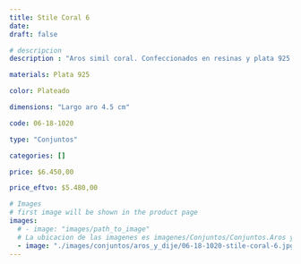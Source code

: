 ```yaml
---
title: Stile Coral 6
date: 
draft: false

# descripcion
description : "Aros simil coral. Confeccionados en resinas y plata 925."

materials: Plata 925

color: Plateado

dimensions: "Largo aro 4.5 cm"

code: 06-18-1020

type: "Conjuntos"

categories: []

price: $6.450,00

price_eftvo: $5.480,00

# Images
# first image will be shown in the product page
images:
  # - image: "images/path_to_image"
  # La ubicacion de las imagenes es imagenes/Conjuntos/Conjuntos.Aros y Dije/06-18-1020-stile-coral-6
  - image: "./images/conjuntos/aros_y_dije/06-18-1020-stile-coral-6.jpg"
---
```

